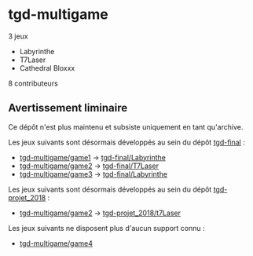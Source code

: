 # tgd-multigame

3 jeux
- Labyrinthe
- T7Laser
- Cathedral Bloxxx

8 contributeurs

## Avertissement liminaire

Ce dépôt n'est plus maintenu et subsiste uniquement en tant qu'archive.

Les jeux suivants sont désormais développés au sein du dépôt [tgd-final](https://github.com/TeleGD/tgd-final) :

* [tgd-multigame/game1](https://github.com/TeleGD/tgd-multigame/tree/master/src/game1) -> [tgd-final/Labyrinthe](https://github.com/TeleGD/tgd-final/tree/master/src/games/Labyrinthe)
* [tgd-multigame/game2](https://github.com/TeleGD/tgd-multigame/tree/master/src/game2/world) -> [tgd-final/T7Laser](https://github.com/TeleGD/tgd-final/tree/master/src/games/T7Laser)
* [tgd-multigame/game3](https://github.com/TeleGD/tgd-multigame/tree/master/src/game3/world) -> [tgd-final/Labyrinthe](https://github.com/TeleGD/tgd-final/tree/master/src/games/CathedralBloxxx)

Les jeux suivants sont désormais développés au sein du dépôt [tgd-projet_2018](https://github.com/TeleGD/tgd-projet_2018) :

* [tgd-multigame/game2](https://github.com/TeleGD/tgd-multigame/tree/master/src/game2/world) -> [tgd-projet_2018/t7Laser](https://github.com/TeleGD/tgd-projet_2018/tree/master/src/games/t7Laser)

Les jeux suivants ne disposent plus d'aucun support connu :

* [tgd-multigame/game4](https://github.com/TeleGD/tgd-multigame/tree/master/src/game4)
